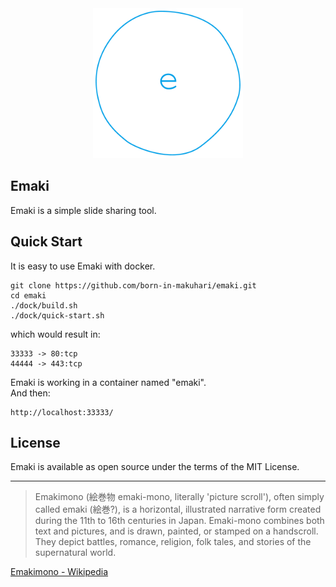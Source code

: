 <div align="center">
  <img src="https://github.com/born-in-makuhari/emaki/raw/master/public/images/emaki-logo.png" width="240">
</div>

Emaki
---
Emaki is a simple slide sharing tool.

## Quick Start

  It is easy to use Emaki with docker.  


  ```
  git clone https://github.com/born-in-makuhari/emaki.git
  cd emaki
  ./dock/build.sh
  ./dock/quick-start.sh
  ```

  which would result in:  

  ```
  33333 -> 80:tcp
  44444 -> 443:tcp
  ```

  Emaki is working in a container named "emaki".  
  And then:  

  ```
  http://localhost:33333/
  ```

## License

  Emaki is available as open source under the terms of the MIT License.  

---

> Emakimono (絵巻物 emaki-mono, literally 'picture scroll'), often simply called emaki (絵巻?), is a horizontal, illustrated narrative form created during the 11th to 16th centuries in Japan. Emaki-mono combines both text and pictures, and is drawn, painted, or stamped on a handscroll. They depict battles, romance, religion, folk tales, and stories of the supernatural world.

[Emakimono - Wikipedia](https://en.wikipedia.org/wiki/Emakimono)

